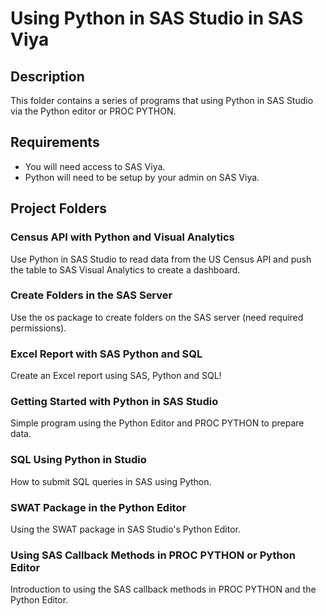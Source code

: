 # Using Python in SAS Studio in SAS Viya

## Description
This folder contains a series of programs that using Python in SAS Studio via the Python editor or PROC PYTHON.

## Requirements
- You will need access to SAS Viya.
- Python will need to be setup by your admin on SAS Viya.

## Project Folders

### Census API with Python and Visual Analytics
Use Python in SAS Studio to read data from the US Census API and push the table to SAS Visual Analytics to create a dashboard.

### Create Folders in the SAS Server
Use the os package to create folders on the SAS server (need required permissions).

### Excel Report with SAS Python and SQL
Create an Excel report using SAS, Python and SQL!

### Getting Started with Python in SAS Studio
Simple program using the Python Editor and PROC PYTHON to prepare data.

### SQL Using Python in Studio
How to submit SQL queries in SAS using Python.

### SWAT Package in the Python Editor
Using the SWAT package in SAS Studio's Python Editor.

### Using SAS Callback Methods in PROC PYTHON or Python Editor
Introduction to using the SAS callback methods in PROC PYTHON and the Python Editor.